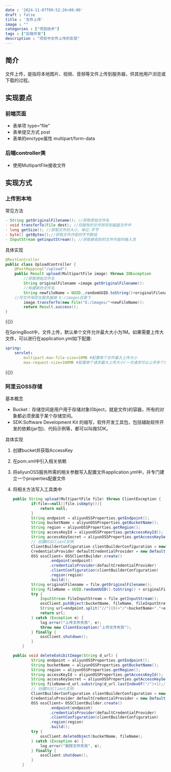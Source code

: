 ```yaml
---
date : '2024-11-07T09:52:26+08:00'
draft : false
title : '文件上传'
image : ""
categories : ["项目技术"]
tags : ["后端开发"]
description : "项目中文件上传的实现"
---
```


## 简介

文件上传，是指将本地图片、视频、音频等文件上传到服务器，供其他用户浏览或下载的过程。

## 实现要点

### 前端页面

- 表单项 type=“file”
- 表单提交方式 post
- 表单的enctype属性 multipart/form-data

### 后端controller类

- 使用MultipartFile接收文件

## 实现方式

### 上传到本地

常见方法

```java
- String getOriginalFilename(); //获取原始文件名
- void transferTo(File dest); //将接牧的文件转存到磁盘文件中
- long getSize(); //获取文件的大小，单位:字节
- byte[] getBytes();//获取文件内容的字节数组
- InputStream getinputStream(); //获取接收到的文件内容的输入流
```

具体实现

```java
@RestController
public class UploadController {
    @PostMapping("/upload")
    public Result upload(MultipartFile image) throws IOException
        //获取原始文件名
		String originalFilename =image.getOriginalFilename():
    	//构建新的文件名
		String newfileName = UUID.,randomUUID.toString()+originalFilename.substring(originalFilename.lastindexOf("."));
    //将文件保存在服务器端 E:/images目景下
		image.transferTo(new File("E:/images/"+newFileName)):
		return Result,success();
}
```

{{<notice tip>}}

在SpringBoot中，文件上传，默认单个文件允许最大大小为1M。如果需要上传大文件，可以进行在application.yml如下配置:

```yml
spring:
	servlet:
		multipart.max-file-size=10MB #配置单个文件最大上传大小
		max-request-size=100MB #配置单个请求最大上传大小(一次请求可以上传多个文件)
```

{{</notice>}}

### 阿里云OSS存储

基本概念

- Bucket：存储空间是用户用于存储对象(0bject，就是文件)的容器，所有的对象都必须隶属于某个存储空间。
- SDK:Software Development Kit 的缩写，软件开发工具包，包括辅助软件开发的依赖(jar包)、代码示例等，都可以叫做SDK。

具体实现

1. 创建bucket并获取AccessKey

2. 在pom.xml中引入相关依赖

3. 将aliyunOSS服务所需的相关参数写入配置文件application.yml中，并专门建立一个properties配置文件

4. 将相关方法写入工具类中

   ```java
   public String upload(MultipartFile file) throws ClientException {
           if(file==null||file.isEmpty()){
               return null;
           }
           String endpoint = aliyunOSSProperties.getEndpoint();
           String bucketName = aliyunOSSProperties.getBucketName();
           String region = aliyunOSSProperties.getRegion();
           String accessKeyId = aliyunOSSProperties.getAccessKeyId();
           String accessKeySecret = aliyunOSSProperties.getAccessKeySecret();
           // 创建OSSClient实例
           ClientBuilderConfiguration clientBuilderConfiguration = new ClientBuilderConfiguration();
           CredentialsProvider defaultCredentialProvider = new DefaultCredentialProvider(accessKeyId, accessKeySecret);
           OSS ossClient= OSSClientBuilder.create()
                   .endpoint(endpoint)
                   .credentialsProvider(defaultCredentialProvider)
                   .clientConfiguration(clientBuilderConfiguration)
                   .region(region)
                   .build();
           String originalFilename = file.getOriginalFilename();
           String fileName = UUID.randomUUID().toString() + originalFilename.substring(originalFilename.lastIndexOf("."));
           try {
               InputStream fileInputStream = file.getInputStream();
               ossClient.putObject(bucketName, fileName, fileInputStream);
               String url=endpoint.split("//")[0]+"/"+bucketName+"."+endpoint.split("//")[1]+"/"+fileName;
               return url;
           } catch (Exception e) {
               log.error("上传文件失败", e);
               throw new ClientException("上传文件失败");
           } finally {
               ossClient.shutdown();
           }
       }
   
   public void deleteExhibitImage(String d_url) {
           String endpoint = aliyunOSSProperties.getEndpoint();
           String bucketName = aliyunOSSProperties.getBucketName();
           String region = aliyunOSSProperties.getRegion();
           String accessKeyId = aliyunOSSProperties.getAccessKeyId();
           String accessKeySecret = aliyunOSSProperties.getAccessKeySecret();
           String fileName=d_url.substring(d_url.lastIndexOf("/")+1);//从url中获取bucket中的文件名
           // 创建OSSClient实例
           ClientBuilderConfiguration clientBuilderConfiguration = new ClientBuilderConfiguration();
           CredentialsProvider defaultCredentialProvider = new DefaultCredentialProvider(accessKeyId, accessKeySecret);
           OSS ossClient= OSSClientBuilder.create()
                   .endpoint(endpoint)
                   .credentialsProvider(defaultCredentialProvider)
                   .clientConfiguration(clientBuilderConfiguration)
                   .region(region)
                   .build();
           try {
               ossClient.deleteObject(bucketName, fileName);
           } catch (Exception e) {
               log.error("删除文件失败", e);
           } finally {
               ossClient.shutdown();
           }
       }
   ```

   